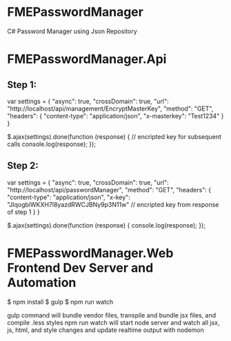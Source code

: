 # FMEPasswordManager
C# Password Manager using Json Repository

FMEPasswordManager.Api
=========================================================
Step 1:
------------------
var settings = {
  "async": true,
  "crossDomain": true,
  "url": "http://localhost/api/management/EncryptMasterKey",
  "method": "GET",
  "headers": {
    "content-type": "application/json",
    "x-masterkey": "Test1234"
  }
}

$.ajax(settings).done(function (response) {
  // encripted key for subsequent calls
  console.log(response);
});

Step 2:
--------------------
var settings = {
  "async": true,
  "crossDomain": true,
  "url": "http://localhost/api/passwordManager",
  "method": "GET",
  "headers": {
    "content-type": "application/json",
    "x-key": "JIqogbiWKXH7l8yazdRWCJBNy9p3N11w" // encripted key from response of step 1
  }
}

$.ajax(settings).done(function (response) {
  console.log(response);
});


FMEPasswordManager.Web Frontend Dev Server and Automation
=========================================================

$ npm install
$ gulp
$ npm run watch

gulp command will bundle vendor files, transpile and bundle jsx files, and compile .less styles
npm run watch will start node server and watch all jsx, js, html, and style changes and update realtime output with nodemon
